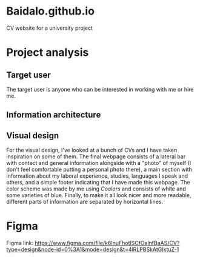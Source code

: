 # Baidalo.github.io
CV website for a university project

# Project analysis

## Target user

The target user is anyone who can be interested in working with me or hire me.

## Information architecture



## Visual design

For the visual design, I've looked at a bunch of CVs and I have taken inspiration on some of them. The final webpage consists of a lateral bar with contact and general information alongside with a "photo" of myself (I don't feel comfortable putting a personal photo there), a main section with information about my laboral experience, studies, languages I speak and others, and a simple footer indicating that I have made this webpage. The color scheme was made by me using *Coolors* and consists of white and some varieties of blue. Finally, to make it all look nicer and more readable, different parts of information are separated by horizontal lines. 

# Figma

Figma link: https://www.figma.com/file/k6InuFhotlSCfOalnfBaAS/CV?type=design&node-id=0%3A1&mode=design&t=4lRLPBSkAtGIktuZ-1

